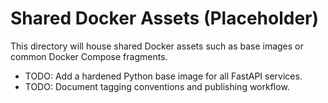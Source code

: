 # Shared Docker Assets (Placeholder)

This directory will house shared Docker assets such as base images or common Docker Compose fragments.

- TODO: Add a hardened Python base image for all FastAPI services.
- TODO: Document tagging conventions and publishing workflow.
